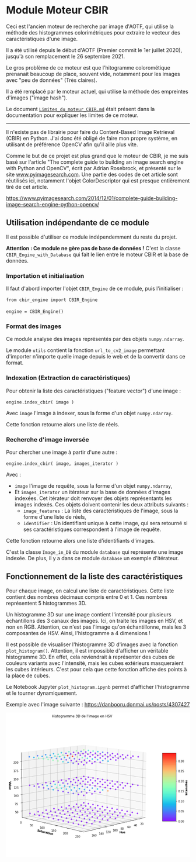 # Module Moteur CBIR

Ceci est l'ancien moteur de recherche par image d'AOTF, qui utilise la méthode des histogrammes colorimétriques pour extraire le vecteur des caractéristiques d'une image.

Il a été utilisé depuis le début d'AOTF (Premier commit le 1er juillet 2020), jusqu'à son remplacement le 26 septembre 2021.

Le gros problème de ce moteur est que l'hitogramme colorométique prenanait beaucoup de place, souvent vide, notamment pour les images avec "peu de données" (Très claires).

Il a été remplacé par le moteur actuel, qui utilise la méthode des empreintes d'images ("image hash").

Le document [`Limites_du_moteur_CBIR.md`](Limites_du_moteur_CBIR.md) était présent dans la documentation pour expliquer les limites de ce moteur.

___

Il n'existe pas de librairie pour faire du Content-Based Image Retrieval (CBIR) en Python. J'ai donc été obligé de faire mon propre système, en utilisant de préférence OpenCV afin qu'il aille plus vite.

Comme le but de ce projet est plus grand que le moteur de CBIR, je me suis basé sur l'article "The complete guide to building an image search engine with Python and OpenCV", écrit par Adrian Rosebrock, et présenté sur le site www.pyimagesearch.com. Une partie des codes de cet article sont réutilisés ici, notamment l'objet ColorDescriptor qui est presque entièrement tiré de cet article.

https://www.pyimagesearch.com/2014/12/01/complete-guide-building-image-search-engine-python-opencv/


## Utilisation indépendante de ce module

Il est possible d'utiliser ce module indépendemment du reste du projet.

**Attention : Ce module ne gère pas de base de données !**
C'est la classe `CBIR_Engine_with_Database` qui fait le lien entre le moteur CBIR et la base de données.

### Importation et initialisation

Il faut d'abord importer l'objet `CBIR_Engine` de ce module, puis l'initialiser :
```
from cbir_engine import CBIR_Engine

engine = CBIR_Engine()
```

### Format des images

Ce module analyse des images représentés par des objets `numpy.ndarray`.

Le module `utils` contient la fonction `url_to_cv2_image` permettant d'importer n'importe quelle image depuis le web et de la convertir dans ce format.

### Indexation (Extraction de caractéristiques)

Pour obtenir la liste des caractéristiques ("feature vector") d'une image :
```
engine.index_cbir( image )
```
Avec `image` l'image à indexer, sous la forme d'un objet `numpy.ndarray`.

Cette fonction retourne alors une liste de réels.

### Recherche d'image inversée

Pour chercher une image à partir d'une autre :
```
engine.index_cbir( image, images_iterator )
```
Avec :
* `image` l'image de requête, sous la forme d'un objet `numpy.ndarray`,
* Et `images_iterator` un itérateur sur la base de données d'images indexées. Cet itérateur doit renvoyer des objets représentants les images indexés. Ces objets doivent contenir les deux attributs suivants :
  - `image_features` : La liste des caractéristiques de l'image, sous la forme d'une liste de réels,
  - `identifier` : Un identifiant unique à cette image, qui sera retourné si ses caractéristiques correspondent à l'image de requête.

Cette fonction retourne alors une liste d'identifiants d'images.

C'est la classe `Image_in_DB` du module `database` qui représente une image indexée.
De plus, il y a dans ce module `database` un exemple d'itérateur.


## Fonctionnement de la liste des caractéristiques

Pour chaque image, on calcul une liste de caractéristiques. Cette liste contient des nombres décimaux compris entre 0 et 1. Ces nombres représentent 5 histogrammes 3D.

Un histogramme 3D sur une image contient l'intensité pour plusieurs échantillons des 3 canaux des images. Ici, on traite les images en HSV, et non en RGB.
Attention, ce n'est pas l'image qu'on échantillonne, mais les 3 composantes de HSV. Ainsi, l'histogramme a 4 dimensions !

Il est possible de visualiser l'histogramme 3D d'images avec la fonction `plot_histogram()`.
Attention, il est impossible d'afficher un véritable histogramme 3D. En effet, cela reviendrait à représenter des cubes de couleurs variants avec l'intensité, mais les cubes extérieurs masqueraient les cubes intérieurs. C'est pour cela que cette fonction affiche des points à la place de cubes.

Le Notebook Jupyter `plot_histogram.ipynb` permet d'afficher l'histogramme et le tourner dynamiquement.

Exemple avec l'image suivante : https://danbooru.donmai.us/posts/4307427

![Exemple d'histogramme 3D](plot_histogram_example.png)
